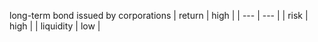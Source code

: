 long-term bond issued by corporations
| return | high |
| --- | --- |
| risk | high |
| liquidity | low |